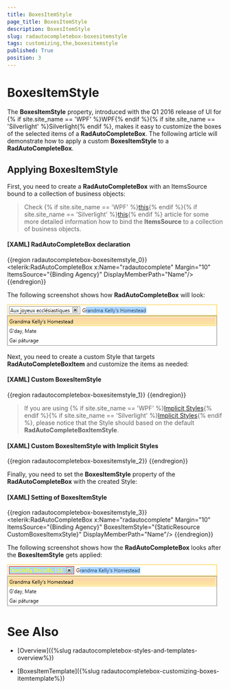 ```yaml
---
title: BoxesItemStyle
page_title: BoxesItemStyle
description: BoxesItemStyle
slug: radautocompletebox-boxesitemstyle
tags: customizing,the,boxesitemstyle
published: True
position: 3
---
```


# BoxesItemStyle

The __BoxesItemStyle__ property, introduced with the Q1 2016 release of UI for {% if site.site_name == 'WPF' %}WPF{% endif %}{% if site.site_name == 'Silverlight' %}Silverlight{% endif %}, makes it easy to customize the boxes of the selected items of a  __RadAutoCompleteBox__. The following article will demonstrate how to apply a custom __BoxesItemStyle__ to a __RadAutoCompleteBox__.

## Applying BoxesItemStyle

First, you need to create a __RadAutoCompleteBox__ with an ItemsSource bound to a collection of business objects:

>Check {% if site.site_name == 'WPF' %}[this](http://docs.telerik.com/devtools/wpf/controls/radautocompletebox/populating-with-data/binding-to-object.html){% endif %}{% if site.site_name == 'Silverlight' %}[this](http://docs.telerik.com/devtools/silverlight/controls/radautocompletebox/populating-with-data/binding-to-object.html){% endif %} article for some more detailed information how to bind the __ItemsSource__ to a collection of business objects.

#### __[XAML] RadAutoCompleteBox declaration__

{{region radautocompletebox-boxesitemstyle_0}}
	<telerik:RadAutoCompleteBox x:Name="radautocomplete" Margin="10" ItemsSource="{Binding Agency}" DisplayMemberPath="Name"/>
{{endregion}}

The following screenshot shows how __RadAutoCompleteBox__ will look:

![radautocompletebox-boxesitemstyle-1](images/radautocompletebox-boxesitemstyle-1.png)

Next, you need to create a custom Style that targets __RadAutoCompleteBoxItem__ and customize the items as needed:

#### __[XAML] Custom BoxesItemStyle__

{{region radautocompletebox-boxesitemstyle_1}}
	<Style TargetType="telerik:RadAutoCompleteBoxItem" x:Key="CustomBoxesItemxStyle">
		<Setter Property="Foreground" Value="Yellow" />
		<Setter Property="Background" Value="LightBlue" />
		<Setter Property="FontFamily" Value="Calibri" />
		<Setter Property="FontSize" Value="14" />
		<Setter Property="BorderThickness" Value="1" />
		<Setter Property="BorderBrush" Value="Red" />
	</Style>
{{endregion}}

>If you are using {% if site.site_name == 'WPF' %}[Implicit Styles](http://docs.telerik.com/devtools/wpf/styling-and-appearance/styling-apperance-implicit-styles-overview){% endif %}{% if site.site_name == 'Silverlight' %}[Implicit Styles](http://docs.telerik.com/devtools/silverlight/styling-and-appearance/styling-apperance-implicit-styles-overview){% endif %}, please notice that the Style should based on the default __RadAutoCompleteBoxItemStyle__.

#### __[XAML] Custom BoxesItemStyle with Implicit Styles__

{{region radautocompletebox-boxesitemstyle_2}}
	<Style TargetType="telerik:RadAutoCompleteBoxItem" x:Key="CustomBoxesItemxStyle" BasedOn="{StaticResource RadAutoCompleteBoxItemStyle}">
		<Setter Property="Foreground" Value="Yellow" />
		<Setter Property="Background" Value="LightBlue" />
		<Setter Property="FontFamily" Value="Calibri" />
		<Setter Property="FontSize" Value="14" />
		<Setter Property="BorderThickness" Value="1" />
		<Setter Property="BorderBrush" Value="Red" />
	</Style>
{{endregion}}

Finally, you need to set the __BoxesItemStyle__ property of the __RadAutoCompleteBox__ with the created Style:

#### __[XAML] Setting of BoxesItemStyle__

{{region radautocompletebox-boxesitemstyle_3}}
	 <telerik:RadAutoCompleteBox x:Name="radautocomplete" Margin="10"
                                    ItemsSource="{Binding Agency}" 
                                    BoxesItemStyle="{StaticResource CustomBoxesItemxStyle}"
                                    DisplayMemberPath="Name"/>
{{endregion}}

The following screenshot shows how the __RadAutoCompleteBox__ looks after the __BoxesItemStyle__ gets applied:

![radautocompletebox-radautocompletebox-boxesitemstyle-2](images/radautocompletebox-boxesitemstyle-2.png)

# See Also

 * [Overview]({%slug radautocompletebox-styles-and-templates-overview%})
 
 * [BoxesItemTemplate]({%slug radautocompletebox-customizing-boxes-itemtemplate%})
